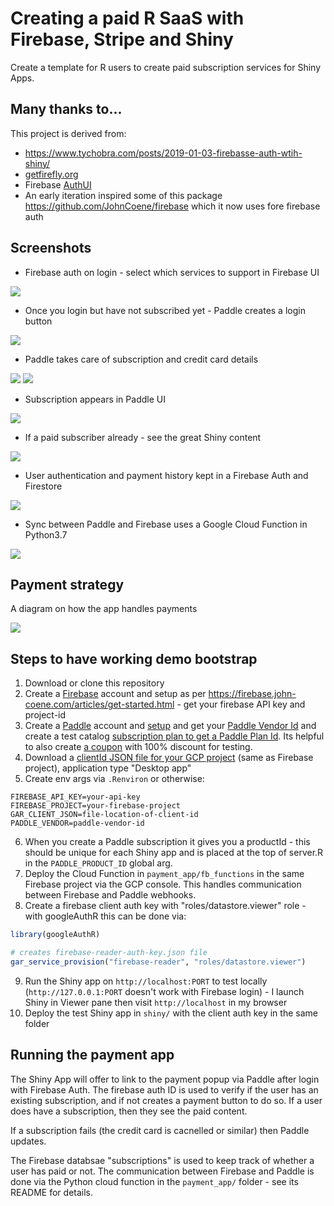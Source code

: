 # Creating a paid R SaaS with Firebase, Stripe and Shiny

Create a template for R users to create paid subscription services for Shiny Apps.

## Many thanks to...

This project is derived from:

* https://www.tychobra.com/posts/2019-01-03-firebasse-auth-wtih-shiny/
* [getfirefly.org](http://getfirefly.org)
* Firebase [AuthUI](https://firebaseopensource.com/projects/firebase/firebaseui-web/)
* An early iteration inspired some of this package https://github.com/JohnCoene/firebase which it now uses fore firebase auth

## Screenshots

* Firebase auth on login - select which services to support in Firebase UI

![](firebase-login.png)

* Once you login but have not subscribed yet - Paddle creates a login button

![](non-subscriber-content.png)

* Paddle takes care of subscription and credit card details

![](paddle-paymentstep-1.png)
![](paddle-paymentstep-2.png)

* Subscription appears in Paddle UI

![](paddle-subscription.png)

* If a paid subscriber already - see the great Shiny content

![](subscriber-content.png)

* User authentication and payment history kept in a Firebase Auth and Firestore

![](payment_app/firebase-database.png)

* Sync between Paddle and Firebase uses a Google Cloud Function in Python3.7

![](payment_app/cloud-function-paddle.png)

## Payment strategy

A diagram on how the app handles payments

![](paddle_flow.png)

## Steps to have working demo bootstrap

1. Download or clone this repository
2. Create a [Firebase](https://firebase.google.com/) account and setup as per https://firebase.john-coene.com/articles/get-started.html - get your firebase API key and project-id
3. Create a [Paddle](https://paddle.com) account and [setup](https://developer.paddle.com/getting-started/intro) and get your [Paddle Vendor Id](https://vendors.paddle.com/authentication) and create a test catalog [subscription plan to get a Paddle Plan Id](https://vendors.paddle.com/subscriptions/plans).  Its helpful to also create [a coupon](https://vendors.paddle.com/coupons) with 100% discount for testing. 
4. Download a [clientId JSON file for your GCP project](https://console.cloud.google.com/apis/credentials/oauthclient) (same as Firebase project), application type "Desktop app"
5. Create env args via `.Renviron` or otherwise:

```
FIREBASE_API_KEY=your-api-key
FIREBASE_PROJECT=your-firebase-project
GAR_CLIENT_JSON=file-location-of-client-id
PADDLE_VENDOR=paddle-vendor-id
```

6. When you create a Paddle subscription it gives you a productId - this should be unique for each Shiny app and is placed at the top of server.R in the `PADDLE_PRODUCT_ID` global arg.
7. Deploy the Cloud Function in `payment_app/fb_functions` in the same Firebase project via the GCP console.  This handles communication between Firebase and Paddle webhooks.
8. Create a firebase client auth key with "roles/datastore.viewer" role - with googleAuthR this can be done via:

```r
library(googleAuthR)

# creates firebase-reader-auth-key.json file
gar_service_provision("firebase-reader", "roles/datastore.viewer")
```
9. Run the Shiny app on `http://localhost:PORT` to test locally (`http://127.0.0.1:PORT` doesn't work with Firebase login) - I launch Shiny in Viewer pane then visit `http://localhost` in my browser
10. Deploy the test Shiny app in `shiny/` with the client auth key in the same folder

## Running the payment app

The Shiny App will offer to link to the payment popup via Paddle after login with Firebase Auth.  The firebase auth ID is used to verify if the user has an existing subscription, and if not creates a payment button to do so.  If a user does have a subscription, then they see the paid content. 

If a subscription fails (the credit card is cacnelled or similar) then Paddle updates.

The Firebase databsae "subscriptions" is used to keep track of whether a user has paid or not.  The communication between Firebase and Paddle is done via the Python cloud function in the `payment_app/` folder - see its README for details.


